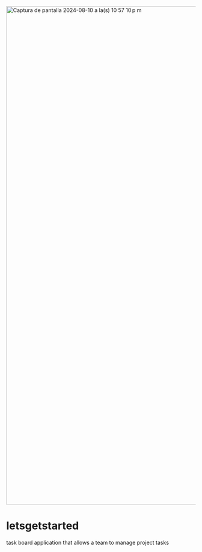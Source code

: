 <img width="1325" alt="Captura de pantalla 2024-08-10 a la(s) 10 57 10 p m" src="https://github.com/user-attachments/assets/af31aa54-11a3-4905-bf93-2757f6eaf082">

# letsgetstarted
task board application that allows a team to manage project tasks

